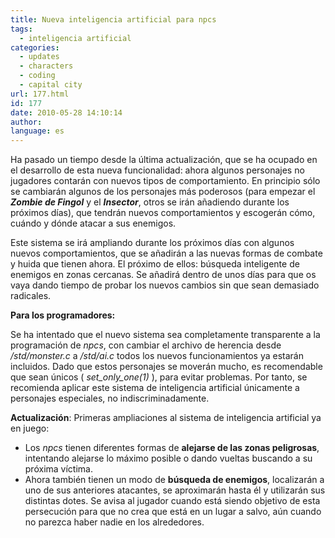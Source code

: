 ```yaml
---
title: Nueva inteligencia artificial para npcs
tags:
  - inteligencia artificial
categories:
  - updates
  - characters
  - coding
  - capital city
url: 177.html
id: 177
date: 2010-05-28 14:10:14
author:
language: es
---
```

Ha pasado un tiempo desde la última actualización, que se ha ocupado en el desarrollo de esta nueva funcionalidad: ahora algunos personajes no jugadores contarán con nuevos tipos de comportamiento. En principio sólo se cambiarán algunos de los personajes más poderosos (para empezar el _**Zombie de Fingol**_ y el **_Insector_**, otros se irán añadiendo durante los próximos días), que tendrán nuevos comportamientos y escogerán cómo, cuándo y dónde atacar a sus enemigos.

Este sistema se irá ampliando durante los próximos días con algunos nuevos comportamientos, que se añadirán a las nuevas formas de combate y huida que tienen ahora. El próximo de ellos: búsqueda inteligente de enemigos en zonas cercanas. Se añadirá dentro de unos días para que os vaya dando tiempo de probar los nuevos cambios sin que sean demasiado radicales.

**Para los programadores:**

Se ha intentado que el nuevo sistema sea completamente transparente a la programación de _npcs_, con cambiar el archivo de herencia desde _/std/monster.c_ a _/std/ai.c_ todos los nuevos funcionamientos ya estarán incluidos. Dado que estos personajes se moverán mucho, es recomendable que sean únicos ( *set_only_one(1)* ), para evitar problemas. Por tanto, se recomienda aplicar este sistema de inteligencia artificial únicamente a personajes especiales, no indiscriminadamente.

**Actualización**: Primeras ampliaciones al sistema de inteligencia artificial ya en juego:

*   Los _npcs_ tienen diferentes formas de **alejarse de las zonas peligrosas**, intentando alejarse lo máximo posible o dando vueltas buscando a su próxima víctima.
*   Ahora también tienen un modo de **búsqueda de enemigos**, localizarán a uno de sus anteriores atacantes, se aproximarán hasta él y utilizarán sus distintas dotes. Se avisa al jugador cuando está siendo objetivo de esta persecución para que no crea que está en un lugar a salvo, aún cuando no parezca haber nadie en los alrededores.
